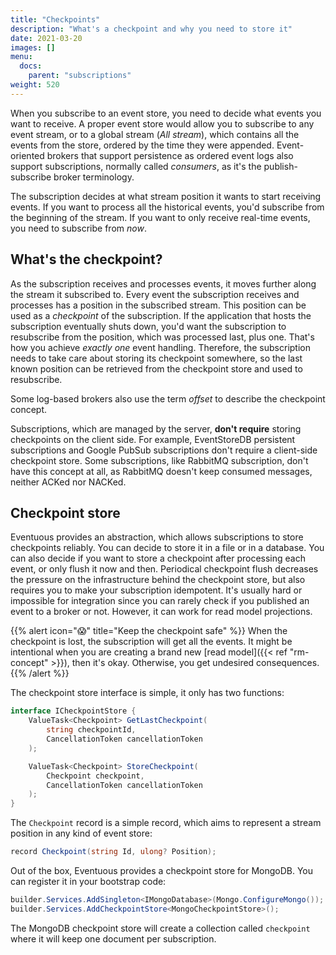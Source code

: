 ```yaml
---
title: "Checkpoints"
description: "What's a checkpoint and why you need to store it"
date: 2021-03-20
images: []
menu:
  docs:
    parent: "subscriptions"
weight: 520
---
```


When you subscribe to an event store, you need to decide what events you want to receive. A proper event store would allow you to subscribe to any event stream, or to a global stream (_All stream_), which contains all the events from the store, ordered by the time they were appended. Event-oriented brokers that support persistence as ordered event logs also support subscriptions, normally called _consumers_, as it's the publish-subscribe broker terminology.

The subscription decides at what stream position it wants to start receiving events. If you want to process all the historical events, you'd subscribe from the beginning of the stream. If you want to only receive real-time events, you need to subscribe from _now_.

## What's the checkpoint?

As the subscription receives and processes events, it moves further along the stream it subscribed to. Every event the subscription receives and processes has a position in the subscribed stream. This position can be used as a _checkpoint_ of the subscription. If the application that hosts the subscription eventually shuts down, you'd want the subscription to resubscribe from the position, which was processed last, plus one. That's how you achieve _exactly one_ event handling. Therefore, the subscription needs to take care about storing its checkpoint somewhere, so the last known position can be retrieved from the checkpoint store and used to resubscribe.

Some log-based brokers also use the term _offset_ to describe the checkpoint concept.

Subscriptions, which are managed by the server, **don't require** storing checkpoints on the client side. For example, EventStoreDB persistent subscriptions and Google PubSub subscriptions don't require a client-side checkpoint store. Some subscriptions, like RabbitMQ subscription, don't have this concept at all, as RabbitMQ doesn't keep consumed messages, neither ACKed nor NACKed.

## Checkpoint store

Eventuous provides an abstraction, which allows subscriptions to store checkpoints reliably. You can decide to store it in a file or in a database. You can also decide if you want to store a checkpoint after processing each event, or only flush it now and then. Periodical checkpoint flush decreases the pressure on the infrastructure behind the checkpoint store, but also requires you to make your subscription idempotent. It's usually hard or impossible for integration since you can rarely check if you published an event to a broker or not. However, it can work for read model projections.

{{% alert icon="😱" title="Keep the checkpoint safe" %}}
When the checkpoint is lost, the subscription will get all the events. It might be intentional when you are creating a brand new [read model]({{< ref "rm-concept" >}}), then it's okay. Otherwise, you get undesired consequences.
{{% /alert %}}

The checkpoint store interface is simple, it only has two functions:

```csharp
interface ICheckpointStore {
    ValueTask<Checkpoint> GetLastCheckpoint(
        string checkpointId,
        CancellationToken cancellationToken
    );

    ValueTask<Checkpoint> StoreCheckpoint(
        Checkpoint checkpoint,
        CancellationToken cancellationToken
    );
}
```

The `Checkpoint` record is a simple record, which aims to represent a stream position in any kind of event store:

```csharp
record Checkpoint(string Id, ulong? Position);
```

Out of the box, Eventuous provides a checkpoint store for MongoDB. You can register it in your bootstrap code:

```csharp
builder.Services.AddSingleton<IMongoDatabase>(Mongo.ConfigureMongo());
builder.Services.AddCheckpointStore<MongoCheckpointStore>();
```

The MongoDB checkpoint store will create a collection called `checkpoint` where it will keep one document per subscription.
